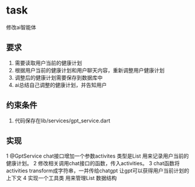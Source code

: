 # task
修改ai智能体

## 要求
1. 需要读取用户当前的健康计划
2. 根据用户当前的健康计划和用户聊天内容，重新调整用户健康计划
3. 调整后的健康计划需要保存到数据库中 
4. ai总结自己调整的健康计划，并告知用户

## 约束条件
1. 代码保存在lib/services/gpt_service.dart

## 实现
1 @GptService  chat接口增加一个参数activites  类型是List<ActivityItem>  用来记录用户当前的健康计划。
2 修改相关调用chat接口的函数，传入activities。
3 chat函数将activities transform成字符串，一并传给chatgpt 让gpt可以获得用户当前计划的上下文
4 实现一个工具类 用来管理List<ActivityItem> 数据结构